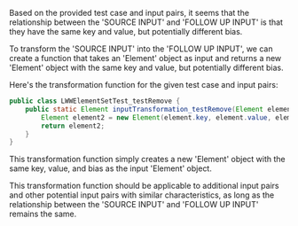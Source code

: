 Based on the provided test case and input pairs, it seems that the relationship between the 'SOURCE INPUT' and 'FOLLOW UP INPUT' is that they have the same key and value, but potentially different bias.

To transform the 'SOURCE INPUT' into the 'FOLLOW UP INPUT', we can create a function that takes an 'Element' object as input and returns a new 'Element' object with the same key and value, but potentially different bias.

Here's the transformation function for the given test case and input pairs:

```java
public class LWWElementSetTest_testRemove {
    public static Element inputTransformation_testRemove(Element element)  {
        Element element2 = new Element(element.key, element.value, element.bias);
        return element2;
    }
}
```

This transformation function simply creates a new 'Element' object with the same key, value, and bias as the input 'Element' object.

This transformation function should be applicable to additional input pairs and other potential input pairs with similar characteristics, as long as the relationship between the 'SOURCE INPUT' and 'FOLLOW UP INPUT' remains the same.
